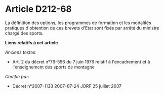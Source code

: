 # Article D212-68

La définition des options, les programmes de formation et les modalités pratiques d'obtention de ces brevets d'Etat sont
fixés par arrêté du ministre chargé des sports.

**Liens relatifs à cet article**

_Anciens textes_:

  - Art. 2 du décret n°76-556 du 7 juin 1976 relatif à l'encadrement et à l'enseignement des sports de montagne

_Codifié par_:

  - Décret n°2007-1133 2007-07-24 JORF 25 juillet 2007
